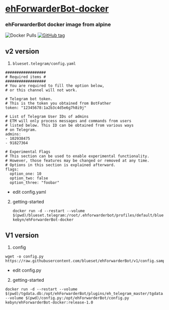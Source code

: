 # [ehForwarderBot-docker](https://github.com/blueset/ehForwarderBot)

### ehForwarderBot docker image from alpine
![Docker Pulls](https://img.shields.io/docker/pulls/kebyn/ehforwarderbot-docker)  [![GitHub tag](https://img.shields.io/github/tag/kebyn/ehForwarderBot-docker.svg)](https://github.com/kebyn/ehForwarderBot-docker)
## v2 version
1. `blueset.telegram/config.yaml`
  ```
  ##################
  # Required items #
  ##################
  # You are required to fill the option below,
  # or this channel will not work.

  # Telegram bot token.
  # This is the token you obtained from BotFather
  token: "12345678:1a2b3c4d5e6g7h8i9j"

  # List of Telegram User IDs of admins
  # ETM will only process messages and commands from users
  # listed below. This ID can be obtained from various ways
  # on Telegram.
  admins:
  - 102938475
  - 91827364

  # Experimental Flags
  # This section can be used to enable experimental functionality.
  # However, those features may be changed or removed at any time.
  # Options in this section is explained afterward.
  flags:
    option_one: 10
    option_two: false
    option_three: "foobar"
  ```
  - edit config.yaml
2. getting-started
    ```
    docker run -d --restart --volume $(pwd)/blueset.telegram:/root/.ehforwarderbot/profiles/default/blueset.telegram/ kebyn/ehForwarderBot-docker
    ```
## V1 version
1. config
  ```
  wget -o config.py https://raw.githubusercontent.com/blueset/ehForwarderBot/v1/config.sample.py
  ```
  - edit config.py
2. getting-started
  ```
  docker run -d --restart --volume $(pwd)/tgdata.db:/opt/ehForwarderBot/plugins/eh_telegram_master/tgdata.db --volume $(pwd)/config.py:/opt/ehForwarderBot/config.py kebyn/ehForwarderBot-docker:release-1.0
  ```
